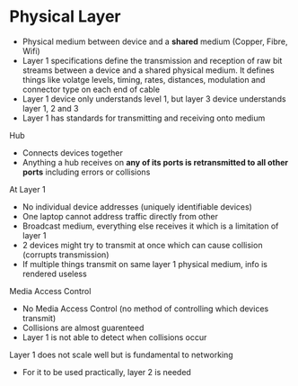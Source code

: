 # Physical Layer
- Physical medium between device and a **shared** medium (Copper, Fibre, Wifi)
- Layer 1 specifications define the transmission and reception of raw bit streams between a device and a shared physical medium. It defines things like volatge levels, timing, rates, distances, modulation and connector type on each end of cable
- Layer 1 device only understands level 1, but layer 3 device understands layer 1, 2 and 3
- Layer 1 has standards for transmitting and receiving onto medium

Hub
- Connects devices together
- Anything a hub receives on **any of its ports is retransmitted to all other ports** including errors or collisions

At Layer 1
- No individual device addresses (uniquely identifiable devices)
- One laptop cannot address traffic directly from other
- Broadcast medium, everything else receives it which is a limitation of layer 1
- 2 devices might try to transmit at once which can cause collision (corrupts transmission)
- If multiple things transmit on same layer 1 physical medium, info is rendered useless

Media Access Control
- No Media Access Control (no method of controlling which devices transmit)
- Collisions are almost guarenteed
- Layer 1 is not able to detect when collisions occur

Layer 1 does not scale well but is fundamental to networking
- For it to be used practically, layer 2 is needed 
